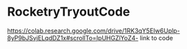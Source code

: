 # RocketryTryoutCode

https://colab.research.google.com/drive/1RK3qY5EIw6Uplp-8yP9bJSvjELqdDZ1x#scrollTo=IpUHGZlYoZ4- 
link to code
